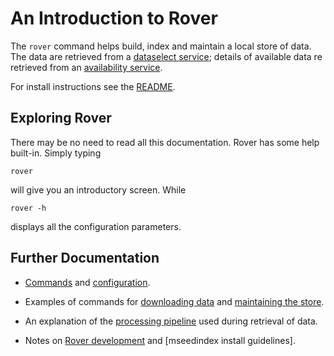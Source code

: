 
# An Introduction to Rover

The `rover` command helps build, index and maintain a local store of
data.  The data are retrieved from a [dataselect
service](http://service.iris.edu/fdsnws/dataselect/1/); details of
available data re retrieved from an [availability
service](http://service.iris.edu/irisws/availability/1/).

For install instructions see the [README](../README.md).

## Exploring Rover

There may be no need to read all this documentation.  Rover has some
help built-in.  Simply typing

    rover

will give you an introductory screen.  While

    rover -h

displays all the configuration parameters.

## Further Documentation

* [Commands](./commands.md) and [configuration](./configuration.md).

* Examples of commands for [downloading data](./download.md) and
  [maintaining the store](./maintenance.md).

* An explanation of the [processing pipeline](./pipeline.md) used
  during retrieval of data.

* Notes on [Rover development](./development.md) and [mseedindex 
  install guidelines].
